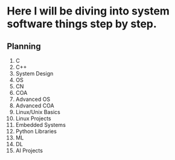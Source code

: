 # Here I will be diving into system software things step by step.

## Planning

1. C
2. C++
3. System Design
4. OS
5. CN
6. COA
7. Advanced OS
8. Advanced COA
9. Linux/Unix Basics
10. Linux Projects
11. Embedded Systems
12. Python Libraries
13. ML
14. DL
15. AI Projects


